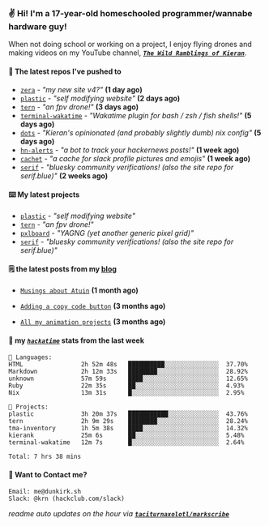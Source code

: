 ### ✌️ Hi! I'm a 17-year-old homeschooled programmer/wannabe hardware guy!

When not doing school or working on a project, I enjoy flying drones and making videos on my YouTube channel, [**_`The Wild Ramblings of Kieran`_**](https://youtube.com/@kieran.rambles).

#### 👷 The latest repos I've pushed to

- [`zera`](https://github.com/taciturnaxolotl/zera) - _"my new site v4?"_ **(1 day ago)**
- [`plastic`](https://github.com/taciturnaxolotl/plastic) - _"self modifying website"_ **(2 days ago)**
- [`tern`](https://github.com/taciturnaxolotl/tern) - _"an fpv drone!"_ **(3 days ago)**
- [`terminal-wakatime`](https://github.com/hackclub/terminal-wakatime) - _"Wakatime plugin for bash / zsh / fish shells!"_ **(5 days ago)**
- [`dots`](https://github.com/taciturnaxolotl/dots) - _"Kieran's opinionated (and probably slightly dumb) nix config"_ **(5 days ago)**
- [`hn-alerts`](https://github.com/taciturnaxolotl/hn-alerts) - _"a bot to track your hackernews posts!"_ **(1 week ago)**
- [`cachet`](https://github.com/taciturnaxolotl/cachet) - _"a cache for slack profile pictures and emojis"_ **(1 week ago)**
- [`serif`](https://github.com/taciturnaxolotl/serif) - _"bluesky community verifications! (also the site repo for serif.blue)"_ **(2 weeks ago)**

#### ⌨️ My latest projects

- [`plastic`](https://github.com/taciturnaxolotl/plastic) - _"self modifying website"_
- [`tern`](https://github.com/taciturnaxolotl/tern) - _"an fpv drone!"_
- [`pxlboard`](https://github.com/taciturnaxolotl/pxlboard) - _"YAGNG (yet another generic pixel grid)"_
- [`serif`](https://github.com/taciturnaxolotl/serif) - _"bluesky community verifications! (also the site repo for serif.blue)"_

#### 🗒️ the latest posts from my [blog](https://dunkirk.sh)

- [`Musings about Atuin`](https://dunkirk.sh/blog/atuin/) **(1 month ago)**

- [`Adding a copy code button`](https://dunkirk.sh/blog/adding-a-copy-button/) **(3 months ago)**

- [`All my animation projects`](https://dunkirk.sh/blog/my-animations/) **(3 months ago)**



#### 📡 my [_`hackatime`_](https://waka.hackclub.com) stats from the last week

```text
💾 Languages:
HTML                2h 52m 48s   ██████████░░░░░░░░░░░░░░░  37.70%
Markdown            2h 12m 33s   ████████░░░░░░░░░░░░░░░░░  28.92%
unknown             57m 59s      ████░░░░░░░░░░░░░░░░░░░░░  12.65%
Ruby                22m 35s      ██░░░░░░░░░░░░░░░░░░░░░░░  4.93%
Nix                 13m 31s      █░░░░░░░░░░░░░░░░░░░░░░░░  2.95%

💼 Projects:
plastic             3h 20m 37s   ███████████░░░░░░░░░░░░░░  43.76%
tern                2h 9m 29s    ████████░░░░░░░░░░░░░░░░░  28.24%
tma-inventory       1h 5m 38s    ████░░░░░░░░░░░░░░░░░░░░░  14.32%
kierank             25m 6s       ██░░░░░░░░░░░░░░░░░░░░░░░  5.48%
terminal-wakatime   12m 7s       █░░░░░░░░░░░░░░░░░░░░░░░░  2.64%

Total: 7 hrs 38 mins
```

#### 📮 Want to Contact me?

```text
Email: me@dunkirk.sh
Slack: @krn (hackclub.com/slack)
```

_readme auto updates on the hour via [**`taciturnaxolotl/markscribe`**](https://github.com/taciturnaxolotl/markscribe)_
